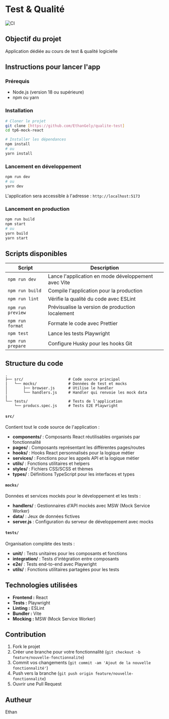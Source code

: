 # Test & Qualité
![CI](https://github.com/EthanGely/qualite-test/workflows/CI/badge.svg)

## Objectif du projet

Application  dédiée au cours de test & qualité logicielle

## Instructions pour lancer l'app

### Prérequis
- Node.js (version 18 ou supérieure)
- npm ou yarn

### Installation
```bash
# Cloner le projet
git clone [https://github.com/EthanGely/qualite-test]
cd tp6-mock-react

# Installer les dépendances
npm install
# ou
yarn install
```

### Lancement en développement
```bash
npm run dev
# ou
yarn dev
```

L'application sera accessible à l'adresse : `http://localhost:5173`

### Lancement en production
```bash
npm run build
npm start
# ou
yarn build
yarn start
```

## Scripts disponibles

| Script | Description |
|--------|-------------|
| `npm run dev` | Lance l'application en mode développement avec Vite |
| `npm run build` | Compile l'application pour la production |
| `npm run lint` | Vérifie la qualité du code avec ESLint |
| `npm run preview` | Prévisualise la version de production localement |
| `npm run format` | Formate le code avec Prettier |
| `npm test` | Lance les tests Playwright |
| `npm run prepare` | Configure Husky pour les hooks Git |

## Structure du code

```
.
├── src/                    # Code source principal
|   └── mocks/              # Données de test et mocks
│       ├── browser.js      # Utilise le handler
│       └── handlers.js     # Handler qui renvoie les mock data
|
└── tests/                  # Tests de l'application
    └── producs.spec.js     # Tests E2E Playwright

```


#### `src/`
Contient tout le code source de l'application :
- **components/** : Composants React réutilisables organisés par fonctionnalité
- **pages/** : Composants représentant les différentes pages/routes
- **hooks/** : Hooks React personnalisés pour la logique métier
- **services/** : Fonctions pour les appels API et la logique métier
- **utils/** : Fonctions utilitaires et helpers
- **styles/** : Fichiers CSS/SCSS et thèmes
- **types/** : Définitions TypeScript pour les interfaces et types

#### `mocks/`
Données et services mockés pour le développement et les tests :
- **handlers/** : Gestionnaires d'API mockés avec MSW (Mock Service Worker)
- **data/** : Jeux de données fictives
- **server.js** : Configuration du serveur de développement avec mocks

#### `tests/`
Organisation complète des tests :
- **unit/** : Tests unitaires pour les composants et fonctions
- **integration/** : Tests d'intégration entre composants
- **e2e/** : Tests end-to-end avec Playwright
- **utils/** : Fonctions utilitaires partagées pour les tests

## Technologies utilisées

- **Frontend :** React
- **Tests :** Playwright
- **Linting :** ESLint
- **Bundler :** Vite
- **Mocking :** MSW (Mock Service Worker)

## Contribution

1. Fork le projet
2. Créer une branche pour votre fonctionnalité (`git checkout -b feature/nouvelle-fonctionnalite`)
3. Commit vos changements (`git commit -am 'Ajout de la nouvelle fonctionnalité'`)
4. Push vers la branche (`git push origin feature/nouvelle-fonctionnalite`)
5. Ouvrir une Pull Request

## Autheur
Ethan